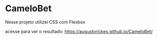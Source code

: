 # CameloBet
Nesse projeto utilizei CSS com Flexbox

acesse para ver o resultado: https://augustorickes.github.io/CameloBet/
